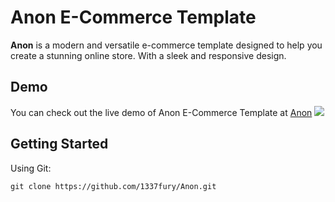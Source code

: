 # Anon E-Commerce Template

**Anon** is a modern and versatile e-commerce template designed to help you create a stunning online store. With a sleek and responsive design.

## Demo
You can check out the live demo of Anon E-Commerce Template at [Anon](https://1337fury.github.io/Anon/)
<img src="https://www.dropbox.com/scl/fi/p9gs0tu9l695pzermp2lr/Anon.png?rlkey=barl5xaomby8k310iahb165u2&dl=0"></img>

## Getting Started

Using Git:
```
git clone https://github.com/1337fury/Anon.git
```
